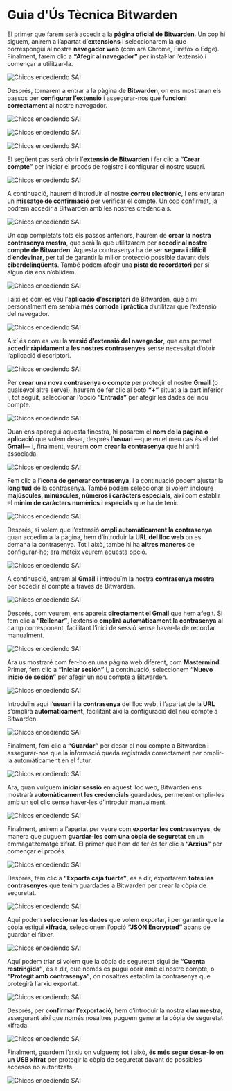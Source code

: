 # **Guia d'Ús Tècnica Bitwarden**

El primer que farem serà accedir a la **pàgina oficial de Bitwarden**. Un cop hi siguem, anirem a l’apartat d’**extensions** i seleccionarem la que correspongui al nostre **navegador web** (com ara Chrome, Firefox o Edge). Finalment, farem clic a **“Afegir al navegador”** per instal·lar l’extensió i començar a utilitzar-la.

![Chicos encediendo SAI](img/1.png)

Després, tornarem a entrar a la pàgina de **Bitwarden**, on ens mostraran els passos per **configurar l’extensió** i assegurar-nos que **funcioni correctament** al nostre navegador.

![Chicos encediendo SAI](img/2.png)

![Chicos encediendo SAI](img/3.png)

![Chicos encediendo SAI](img/4.png)

El següent pas serà obrir l’**extensió de Bitwarden** i fer clic a **“Crear compte”** per iniciar el procés de registre i configurar el nostre usuari.  

![Chicos encediendo SAI](img/5.png)

A continuació, haurem d’introduir el nostre **correu electrònic**, i ens enviaran un **missatge de confirmació** per verificar el compte. Un cop confirmat, ja podrem accedir a Bitwarden amb les nostres credencials.  

![Chicos encediendo SAI](img/6.png)

Un cop completats tots els passos anteriors, haurem de **crear la nostra contrasenya mestra**, que serà la que utilitzarem per **accedir al nostre compte de Bitwarden**. Aquesta contrasenya ha de ser **segura i difícil d’endevinar**, per tal de garantir la millor protecció possible davant dels **ciberdelinqüents**. També podem afegir una **pista de recordatori** per si algun dia ens n’oblidem.  

![Chicos encediendo SAI](img/7.png)

I així és com es veu l’**aplicació d’escriptori** de Bitwarden, que a mi personalment em sembla **més còmoda i pràctica** d’utilitzar que l’extensió del navegador.  

![Chicos encediendo SAI](img/8.png)

Així és com es veu la **versió d’extensió del navegador**, que ens permet **accedir ràpidament a les nostres contrasenyes** sense necessitat d’obrir l’aplicació d’escriptori.  

![Chicos encediendo SAI](img/25.png)

Per **crear una nova contrasenya o compte** per protegir el nostre **Gmail** (o qualsevol altre servei), haurem de fer clic al botó **“+”** situat a la part inferior i, tot seguit, seleccionar l’opció **“Entrada”** per afegir les dades del nou compte.  

![Chicos encediendo SAI](img/9.png)

Quan ens aparegui aquesta finestra, hi posarem el **nom de la pàgina o aplicació** que volem desar, després l’**usuari** —que en el meu cas és el del **Gmail**— i, finalment, veurem **com crear la contrasenya** que hi anirà associada.  

![Chicos encediendo SAI](img/11.png)

Fem clic a l’**icona de generar contrasenya**, i a continuació podem ajustar la **longitud** de la contrasenya. També podem seleccionar si volem incloure **majúscules, minúscules, números i caràcters especials**, així com establir el **mínim de caràcters numèrics i especials** que ha de tenir.  

![Chicos encediendo SAI](img/10.png)

Després, si volem que l’extensió **ompli automàticament la contrasenya** quan accedim a la pàgina, hem d’introduir la **URL del lloc web** on es demana la contrasenya. Tot i això, també hi ha **altres maneres** de configurar-ho; ara mateix veurem aquesta opció.  

![Chicos encediendo SAI](img/15.png)

A continuació, entrem al **Gmail** i introduïm la nostra **contrasenya mestra** per accedir al compte a través de Bitwarden.  

![Chicos encediendo SAI](img/12.png)

Després, com veurem, ens apareix **directament el Gmail** que hem afegit. Si fem clic a **“Rellenar”**, l’extensió **omplirà automàticament la contrasenya** al camp corresponent, facilitant l’inici de sessió sense haver-la de recordar manualment.  

![Chicos encediendo SAI](img/13.png)

Ara us mostraré com fer-ho en una pàgina web diferent, com **Mastermind**. Primer, fem clic a **“Iniciar sesión”** i, a continuació, seleccionem **“Nuevo inicio de sesión”** per afegir un nou compte a Bitwarden.

![Chicos encediendo SAI](img/14.png)

Introduïm aquí l’**usuari** i la **contrasenya** del lloc web, i l’apartat de la **URL** s’omplirà **automàticament**, facilitant així la configuració del nou compte a Bitwarden.  

![Chicos encediendo SAI](img/16.png)

Finalment, fem clic a **“Guardar”** per desar el nou compte a Bitwarden i assegurar-nos que la informació queda registrada correctament per omplir-la automàticament en el futur.  

![Chicos encediendo SAI](img/17.png)

Ara, quan vulguem **iniciar sessió** en aquest lloc web, Bitwarden ens mostrarà **automàticament les credencials** guardades, permetent omplir-les amb un sol clic sense haver-les d’introduir manualment.  

![Chicos encediendo SAI](img/18.png)

Finalment, anirem a l’apartat per veure com **exportar les contrasenyes**, de manera que puguem **guardar-les com una còpia de seguretat** en un emmagatzematge xifrat. El primer que hem de fer és fer clic a **“Arxius”** per començar el procés.  

![Chicos encediendo SAI](img/19.png)

Després, fem clic a **“Exporta caja fuerte”**, és a dir, exportarem **totes les contrasenyes** que tenim guardades a Bitwarden per crear la còpia de seguretat.  

![Chicos encediendo SAI](img/20.png)

Aquí podem **seleccionar les dades** que volem exportar, i per garantir que la còpia estigui **xifrada**, seleccionem l’opció **“JSON Encrypted”** abans de guardar el fitxer. 

![Chicos encediendo SAI](img/21.png)

Aquí podem triar si volem que la còpia de seguretat sigui de **“Cuenta restringida”**, és a dir, que només es pugui obrir amb el nostre compte, o **“Protegit amb contrasenya”**, on nosaltres establim la contrasenya que protegirà l’arxiu exportat.  

![Chicos encediendo SAI](img/22.png)

Després, per **confirmar l’exportació**, hem d’introduir la nostra **clau mestra**, assegurant així que només nosaltres puguem generar la còpia de seguretat xifrada.  

![Chicos encediendo SAI](img/23.png)

Finalment, guardem l’arxiu on vulguem; tot i això, **és més segur desar-lo en un USB xifrat** per protegir la còpia de seguretat davant de possibles accesos no autoritzats.  

![Chicos encediendo SAI](img/24.png)
